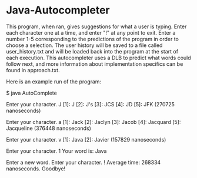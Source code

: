 # Java-Autocompleter

This program, when ran, gives suggestions for what a user is typing. Enter each character one at a time, and enter "!" at any point to exit. Enter a number 1-5 corresponding to the predictions of the program in order to choose a selection. The user history will be saved to a file called user_history.txt and will be loaded back into the program at the start of each execution. This autocompleter uses a DLB to predict what words could follow next, and more information about implementation specifics can be found in approach.txt.

Here is an example run of the program:

$ java AutoComplete

Enter your character.
J
[1]: J   [2]: J's   [3]: JCS   [4]: JD   [5]: JFK
(270725 nanoseconds)

Enter your character.
a
[1]: Jack   [2]: Jaclyn   [3]: Jacob   [4]: Jacquard   [5]: Jacqueline
(376448 nanoseconds)

Enter your character.
v
[1]: Java   [2]: Javier
(157829 nanoseconds)

Enter your character.
1
Your word is: Java

Enter a new word.
Enter your character.
!
Average time: 268334 nanoseconds.
Goodbye!


